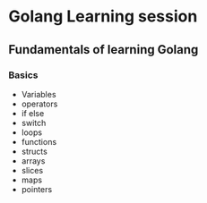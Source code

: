 # Golang Learning session 
## Fundamentals of learning Golang

### Basics
- Variables
- operators
- if else
- switch
- loops
- functions
- structs
- arrays
- slices
- maps
- pointers
  
